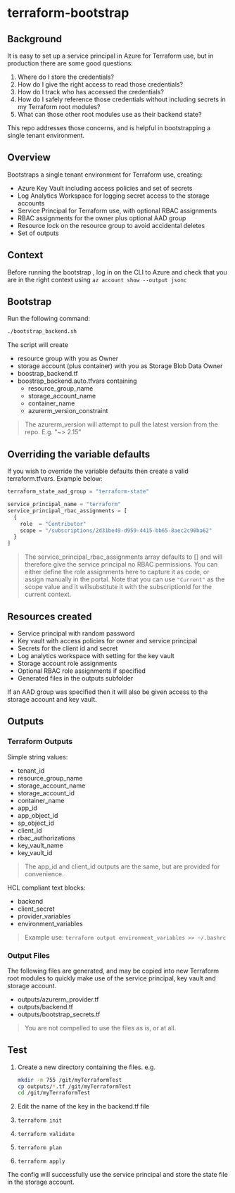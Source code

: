 # terraform-bootstrap

## Background

It is easy to set up a service principal in Azure for Terraform use, but in production there are some good questions:

1. Where do I store the credentials?
1. How do I give the right access to read those credentials?
1. How do I track who has accessed the credentials?
1. How do I safely reference those credentials without including secrets in my Terraform root modules?
1. What can those other root modules use as their backend state?

This repo addresses those concerns, and is helpful in bootstrapping a single tenant environment.

## Overview

Bootstraps a single tenant environment for Terraform use, creating:

* Azure Key Vault including access policies and set of secrets
* Log Analytics Workspace for logging secret access to the storage accounts
* Service Principal for Terraform use, with optional RBAC assignments
* RBAC assignments for the owner plus optional AAD group
* Resource lock on the resource group to avoid accidental deletes
* Set of outputs

## Context

Before running the bootstrap , log in on the CLI to Azure and check that you are in the right context using `az account show --output jsonc`

## Bootstrap

Run the following command:

```bash
./bootstrap_backend.sh
```

The script will create

* resource group with you as Owner
* storage account (plus container) with you as Storage Blob Data Owner
* boostrap_backend.tf
* boostrap_backend.auto.tfvars containing
  * resource_group_name
  * storage_account_name
  * container_name
  * azurerm_version_constraint

> The azurerm_version will attempt to pull the latest version from the repo. E.g. "~> 2.15"

## Overriding the variable defaults

If you wish to override the variable defaults then create a valid terraform.tfvars. Example below:

```terraform
terraform_state_aad_group = "terraform-state"

service_principal_name = "terraform"
service_principal_rbac_assignments = [
  {
    role  = "Contributor"
    scope = "/subscriptions/2d31be49-d959-4415-bb65-8aec2c90ba62"
  }
]
```

> The service_principal_rbac_assignments array defaults to [] and will therefore give the service principal no RBAC permissions. You can either define the role assignments here to capture it as code, or assign manually in the portal. Note that you can use `"Current"` as the scope value and it willsubstitute it with the subscriptionId for the current context.

## Resources created

* Service principal with random password
* Key vault with access policies for owner and service principal
* Secrets for the client id and secret
* Log analytics workspace with setting for the key vault
* Storage account role assignments
* Optional RBAC role assignments if specified
* Generated files in the outputs subfolder

If an AAD group was specified then it will also be given access to the storage account and key vault.

## Outputs

### Terraform Outputs

Simple string values:

* tenant_id
* resource_group_name
* storage_account_name
* storage_account_id
* container_name
* app_id
* app_object_id
* sp_object_id
* client_id
* rbac_authorizations
* key_vault_name
* key_vault_id

> The app_id and client_id outputs are the same, but are provided for convenience.

HCL compliant text blocks:

* backend
* client_secret
* provider_variables
* environment_variables

> Example use: `terraform output environment_variables >> ~/.bashrc`

### Output Files

The following files are generated, and may be copied into new Terraform root modules to quickly make use of the service principal, key vault and storage account.

* outputs/azurerm_provider.tf
* outputs/backend.tf
* outputs/bootstrap_secrets.tf

> You are not compelled to use the files as is, or at all.

## Test

1. Create a new directory containing the files. e.g.

    ```bash
    mkdir -m 755 /git/myTerraformTest
    cp outputs/*.tf /git/myTerraformTest
    cd /git/myTerraformTest
    ```

1. Edit the name of the key in the backend.tf file

1. `terraform init`
1. `terraform validate`
1. `terraform plan`
1. `terraform apply`

The config will successfully use the service principal and store the state file in the storage account.
